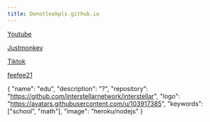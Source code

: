 ```yaml
---
title: Donotleakpls.github.io
--- 
```

 
  [Youtube](https://www.youtube.com)


 [Justmonkey](Https://justmonkey.vercel.app)


 [Tiktok](Https://tiktok.com)

[feefee21](feefee21.github.io)
 

{
  "name": "edu",
  "description": "?",
  "repository": "https://github.com/interstellarnetwork/interstellar",
  "logo": "https://avatars.githubusercontent.com/u/103917385",
  "keywords": ["school", "math"],
  "image": "heroku/nodejs"
}



